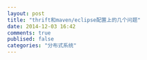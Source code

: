 ```yaml
---
layout: post
title: "thrift和maven/eclipse配置上的几个问题"
date: 2014-12-03 16:42
comments: true
publised: false
categories: "分布式系统"
---
```

   
